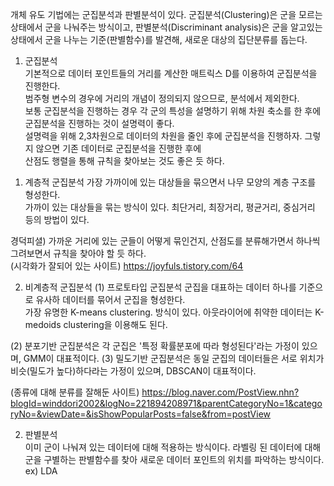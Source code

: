 개체 유도 기법에는 군집분석과 판별분석이 있다.
군집분석(Clustering)은 군을 모르는 상태에서 군을 나눠주는 방식이고,
판별분석(Discriminant analysis)은 군을 알고있는 상태에서 군을 나누는 기준(판별함수)를 발견해, 새로운 대상의 집단분류를 돕는다.
 
1. 군집분석 <br>
 기본적으로 데이터 포인트들의 거리를 계산한 매트릭스 D를 이용하여 군집분석을 진행한다. <br>
 범주형 변수의 경우에 거리의 개념이 정의되지 않으므로, 분석에서 제외한다. <br>
 보통 군집분석을 진행하는 경우 각 군의 특성을 설명하기 위해 차원 축소를 한 후에 군집분석을 진행하는 것이 설명력이 좋다. <br>
 설명력을 위해 2,3차원으로 데이터의 차원을 줄인 후에 군집분석을 진행하자. 그렇지 않으면 기존 데이터로 군집분석을 진행한 후에 <br>
 산점도 행렬을 통해 규칙을 찾아보는 것도 좋은 듯 하다.
 
1) 계층적 군집분석
 가장 가까이에 있는 대상들을 묶으면서 나무 모양의 계층 구조를 형성한다. <br>
 가까이 있는 대상들을 묶는 방식이 있다. 최단거리, 최장거리, 평균거리, 중심거리 등의 방법이 있다. <br>
 
 경덕피셜) 가까운 거리에 있는 군들이 어떻게 묶인건지, 산점도를 분류해가면서 하나씩 그려보면서 규칙을 찾아야 할 듯 하다. <br>
 (시각화가 잘되어 있는 사이트) https://joyfuls.tistory.com/64
 
 2) 비계층적 군집분석 
  (1) 프로토타입 군집분석
   군집을 대표하는 데이터 하나를 기준으로 유사하 데이터를 묶어서 군집을 형성한다. <br>
   가장 유명한 K-means clustering. 방식이 있다. 아웃라이어에 취약한 데이터는 K-medoids clustering을 이용해도 된다.<br>
 
  (2) 분포기반 군집분석은 각 군집은 '특정 확률분포에 따라 형성된다'라는 가정이 있으며, GMM이 대표적이다.
  (3) 밀도기반 군집분석은 동일 군집의 데이터들은 서로 위치가 비슷(밀도가 높다)하다라는 가정이 있으며, DBSCAN이 대표적이다.
 
 (종류에 대해 분류를 잘해둔 사이트) https://blog.naver.com/PostView.nhn?blogId=winddori2002&logNo=221894208971&parentCategoryNo=1&categoryNo=&viewDate=&isShowPopularPosts=false&from=postView
 
 2. 판별분석 <br>
  이미 군이 나눠져 있는 데이터에 대해 적용하는 방식이다. 라벨링 된 데이터에 대해 군을 구별하는 판별함수를 찾아 새로운 데이터 포인트의 위치를 파악하는 방식이다.
  ex) LDA
